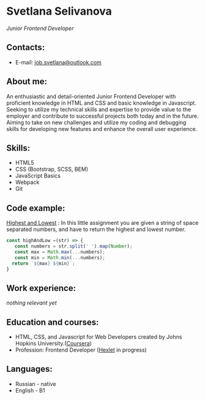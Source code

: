 # Svetlana Selivanova
*Junior Frontend Developer*

## Contacts:
- E-mail: job.svetlana@outlook.com

## About me:

An enthusiastic and detail-oriented Junior Frontend Developer with proficient knowledge in HTML and CSS and basic knowledge in Javascript. Seeking to utilize my technical skills and expertise to provide value to the employer and contribute to successful projects both today and in the future. Aiming to take on new challenges and utilize my coding and debugging skills for developing new features and enhance the overall user experience.
## Skills:
- HTML5
- CSS (Bootstrap, SCSS, BEM)
- JavaScript Basics
- Webpack
- Git
## Code example:
[Highest and Lowest](https://www.codewars.com/kata/554b4ac871d6813a03000035) : In this little assignment you are given a string of space separated numbers, and have to return the highest and lowest number.

```javascript
const highAndLow =(str) => {
   const numbers = str.split(' ').map(Number);
   const max = Math.max(...numbers);
   const min = Math.min(...numbers);
  return `${max} ${min}`;
}
```

## Work experience:
*nothing relevant yet*
## Education and courses:
- HTML, CSS, and Javascript for Web Developers created by Johns Hopkins University.([Coursera](https://www.coursera.org/))
- Profession: Frontend Developer ([Hexlet](https://ru.hexlet.io) in progress)

## Languages:
- Russian - native
- English - B1